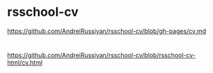 # rsschool-cv
https://github.com/AndreiRussiyan/rsschool-cv/blob/gh-pages/cv.md
# 
https://github.com/AndreiRussiyan/rsschool-cv/blob/rsschool-cv-html/cv.html